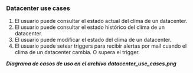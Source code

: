 ### Datacenter use cases

1. El usuario puede consultar el estado actual del clima de un datacenter.
2. El usuario puede consultar el estado histórico del clima de un datacenter.
3. El usuario puede modificar el estado del clima de un datacenter.
4. El usuario puede setear triggers para recibir alertas por mail cuando el clima de un datacenter cambia. O supera el trigger.

***Diagrama de casos de uso en el archivo datacenter_use_cases.png***